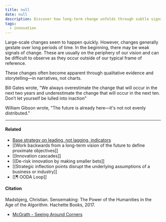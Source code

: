 ```yaml
---
title: null
date: null
description: Discover how long-term change unfolds through subtle signals and storytelling, and learn why we often underestimate its impact over ten years despite early weak signs.
tags:
  - innovation
---
```


Large-scale changes seem to happen quickly. However, changes generally gestate over long periods of time. In the beginning, there may be weak signals of change. These are usually on the periphery of our vision and can be difficult to observe as they occur outside of our typical frame of reference.

These changes often become apparent through qualitative evidence and storytelling—in narratives, not charts.

Bill Gates wrote, "We always overestimate the change that will occur in the next two years and underestimate the change that will occur in the next ten. Don’t let yourself be lulled into inaction"

William Gibson wrote, "The future is already here—it's not not evenly distributed."

---

#### Related

-   [Base strategy on leading, not lagging, indicators](https://publish.obsidian.md/mobydiction/notes/Base+strategy+on+leading%2C+not+lagging%2C+indicators)
-   [[Work backwards from a long-term vision of the future to define proximate objectives]]
-   [[Innovation cascades]]
-   [[De-risk innovation by making smaller bets]]
-   [[Strategic inflection points disrupt the underlying assumptions of a business or industry]]
-   [[¶ OODA Loop]]

#### Citation

Madsbjerg, Christian. Sensemaking: The Power of the Humanities in the Age of the Algorithm. Hachette Books, 2017.

-   [McGrath - Seeing Around Corners](https://publish.obsidian.md/mobydiction/McGrath+-+Seeing+Around+Corners)
